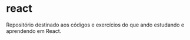 # react
Repositório destinado aos códigos e exercícios do que ando estudando e aprendendo em React.
